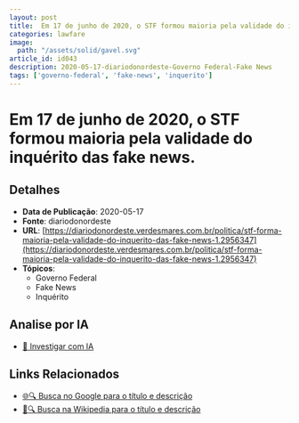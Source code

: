 ```yaml
---
layout: post
title:  Em 17 de junho de 2020, o STF formou maioria pela validade do inquérito das fake news.
categories: lawfare
image: 
  path: "/assets/solid/gavel.svg"
article_id: id043
description: 2020-05-17-diariodonordeste-Governo Federal-Fake News
tags: ['governo-federal', 'fake-news', 'inquerito']
---
```


# Em 17 de junho de 2020, o STF formou maioria pela validade do inquérito das fake news.

## Detalhes
- **Data de Publicação**: 2020-05-17
- **Fonte**: diariodonordeste
- **URL**: [https://diariodonordeste.verdesmares.com.br/politica/stf-forma-maioria-pela-validade-do-inquerito-das-fake-news-1.2956347](https://diariodonordeste.verdesmares.com.br/politica/stf-forma-maioria-pela-validade-do-inquerito-das-fake-news-1.2956347)
- **Tópicos**:
  - Governo Federal
  - Fake News
  - Inquérito

## Analise por IA
- [🤖 Investigar com IA](https://www.perplexity.ai/search?q=%22not%C3%ADcia%20artigo%20Brasil%22%20Em%2017%20de%20junho%20de%202020%2C%20o%20STF%20formou%20maioria%20pela%20validade%20do%20inqu%C3%A9rito%20das%20fake%20news.%20diariodonordeste%202020-05-17)

## Links Relacionados
- [🌐🔍 Busca no Google para o título e descrição](https://www.google.com/search?q=%22not%C3%ADcia%20artigo%20Brasil%22%20Em%2017%20de%20junho%20de%202020%2C%20o%20STF%20formou%20maioria%20pela%20validade%20do%20inqu%C3%A9rito%20das%20fake%20news.%20diariodonordeste%202020-05-17)
- [📖🔍 Busca na Wikipedia para o título e descrição](https://pt.wikipedia.org/w/index.php?search=%22not%C3%ADcia%20artigo%20Brasil%22%20Em%2017%20de%20junho%20de%202020%2C%20o%20STF%20formou%20maioria%20pela%20validade%20do%20inqu%C3%A9rito%20das%20fake%20news.%20diariodonordeste%202020-05-17)

